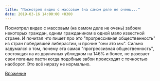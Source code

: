 ```yaml
---
title: "Посмотрел видео с массовым (на самом деле не очень..."
date: 2019-03-16 14:00:00 +0300
---
```


Посмотрел видео с массовым (на самом деле не очень) забоем некоторых граждан, одним гражданином в одной мало известной стране. И почитал что пишет про это "прогрессивная общественность" из стран победившей либерастии, и прочие "они это мы". Сильно задумался о том, почему эта самая "прогрессивная общественность", состоящая на из двуличных ублюдком на 146% и более, не разевает свои поганые пасти когда подобные забои происходят с точностью наоборот. Это всё ниразу не нормально.

[Вложение](/assets/vk_photos/2/YyDT6eBFw_E.jpg)
